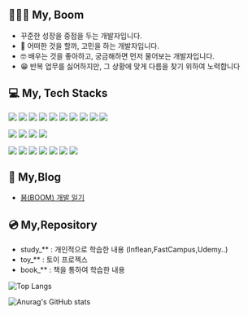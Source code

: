 ## 🧑🏻‍💻 My, Boom 
- 꾸준한 성장을 중점을 두는 개발자입니다.
- 🤔 어떠한 것을 할까, 고민을 하는 개발자입니다.
- 🤓 배우는 것을 좋아하고, 궁금해하면 먼저 물어보는 개발자입니다.
- 😁 반복 업무를 싫어하지만, 그 상황에 맞게 다름을 찾기 위하여 노력합니다

## 💻 My, Tech Stacks 
<span><img src="https://img.shields.io/badge/JAVA-007396?style=flat-square&logo=java"></span>
<span><img src="https://img.shields.io/badge/PHP-007396?style=flat-square&logo=php"></span>
<span><img src="https://img.shields.io/badge/Spring-6DB33F?style=flat-square&logo=Spring&logoColor=white"></span>
<span><img src="https://img.shields.io/badge/SpringBoot-6DB33F?style=flat-square&logo=springboot&logoColor=white"></span>
<span><img src="https://img.shields.io/badge/Laravel-F80000?style=flat-square&logo=Laravel&logoColor=white"></span>
<span><img src="https://img.shields.io/badge/Hibernate-59666C?style=flat-square&logo=Hibernate&logoColor=white"></span>
<span><img src="https://img.shields.io/badge/MySQL-4479A1?style=flat-square&logo=MySQL&logoColor=white"></span>
<span><img src="https://img.shields.io/badge/MariaDB-003545?style=flat-square&logo=MariaDB&logoColor=white"></span>
<span><img src="https://img.shields.io/badge/Oracle-F80000?style=flat-square&logo=Oracle&logoColor=white"></span>
<span><img src="https://img.shields.io/badge/ApacheTomcat-E97627?style=flat-square&logo=ApacheTomcat&logoColor=white"></span>

<span><img src="https://img.shields.io/badge/HTML-e34f26?style=flat-square&logo=html5&logoColor=white"></span>
<span><img src="https://img.shields.io/badge/CSS-1572b6?style=flat-square&logo=css3&logoColor=white"></span>
<span><img src="https://img.shields.io/badge/JavaScript-dbab09?style=flat-square&logo=javascript&logoColor=white"></span>
<span><img src="https://img.shields.io/badge/jQuery-0769ad?style=flat-square&logo=jquery&logoColor=white"></span>

<span><img src="https://img.shields.io/badge/Git-f05032?style=flat-square&logo=git&logoColor=white"></span>
<span><img src="https://img.shields.io/badge/GitHub-181717?style=flat-square&logo=github&logoColor=white"></span>
<span><img src="https://img.shields.io/badge/Docker-2496ED?style=flat-square&logo=docker&logoColor=white"></span>
<span><img src="https://img.shields.io/badge/Kubernetes-326CE5?style=flat-square&logo=kubernetes&logoColor=white"></span>
<span><img src="https://img.shields.io/badge/Rancher-0075A8?style=flat-square&logo=rancher&logoColor=white"></span>
<span><img src="https://img.shields.io/badge/ArgoCD-ef7b4d?style=flat-square&logo=argo&logoColor=white"></span>
<span><img src="https://img.shields.io/badge/AWS-232F3E?style=flat-square&logo=Amazon AWS&logoColor=white"/></span>

## 📕 My,Blog
- [붐(BOOM) 개발 일기](https://boom-dev-history.tistory.com/)

## 💿 My,Repository
- study_** : 개인적으로 학습한 내용 (Inflean,FastCampus,Udemy..)
- toy_** : 토이 프로젝스
- book_** : 책을 통하여 학습한 내용

![Top Langs](https://github-readme-stats.vercel.app/api/top-langs/?username=94-c&show_icons=true&layout=compact&theme=radical)

![Anurag's GitHub stats](https://github-readme-stats.vercel.app/api?username=94-c&show_icons=true&theme=radical)
